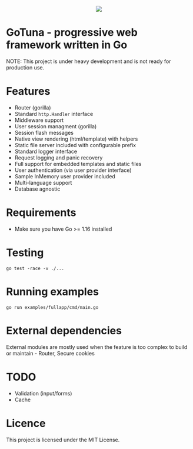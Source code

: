 <p align="center">
<img src="https://avatars.githubusercontent.com/u/82163094?s=200&v=4">
</p>

# GoTuna - progressive web framework written in Go
NOTE: This project is under heavy development and is not ready for production use.

# Features
- Router (gorilla)
- Standard `http.Handler` interface
- Middleware support
- User session managment (gorilla)
- Session flash messages
- Native view rendering (html/template) with helpers
- Static file server included with configurable prefix
- Standard logger interface
- Request logging and panic recovery
- Full support for embedded templates and static files
- User authentication (via user provider interface)
- Sample InMemory user provider included
- Multi-language support
- Database agnostic

# Requirements
- Make sure you have Go >= 1.16 installed

# Testing
```
go test -race -v ./...
```

# Running examples
```
go run examples/fullapp/cmd/main.go
```

# External dependencies
External modules are mostly used when the feature is too complex to build or maintain - Router, Secure cookies

# TODO
- Validation (input/forms)
- Cache

# Licence
This project is licensed under the MIT License.
